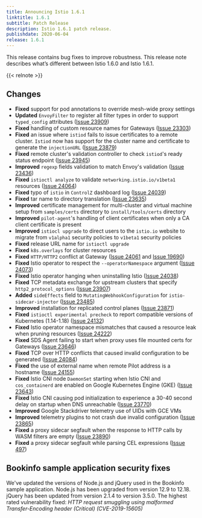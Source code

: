 ```yaml
---
title: Announcing Istio 1.6.1
linktitle: 1.6.1
subtitle: Patch Release
description: Istio 1.6.1 patch release.
publishdate: 2020-06-04
release: 1.6.1
---
```


This release contains bug fixes to improve robustness. This release note describes
what’s different between Istio 1.6.0 and Istio 1.6.1.

{{< relnote >}}

## Changes

- **Fixed** support for pod annotations to override mesh-wide proxy settings
- **Updated** `EnvoyFilter` to register all filter types in order to support `typed_config` attributes ([Issue 23909](https://github.com/istio/istio/issues/23909))
- **Fixed** handling of custom resource names for Gateways ([Issue 23303](https://github.com/istio/istio/issues/23303))
- **Fixed** an issue where `istiod` fails to issue certificates to a remote cluster. `Istiod` now has support for the cluster name and certificate to generate the `injectionURL` ([Issue 23879](https://github.com/istio/istio/issues/23879))
- **Fixed** remote cluster's validation controller to check `istiod`'s ready status endpoint ([Issue 23945](https://github.com/istio/istio/issues/23945))
- **Improved** `regexp` fields validation to match Envoy's validation ([Issue 23436](https://github.com/istio/istio/issues/23436))
- **Fixed** `istioctl analyze` to validate `networking.istio.io/v1beta1` resources ([Issue 24064](https://github.com/istio/istio/issues/24064))
- **Fixed** typo of `istio` in `ControlZ` dashboard log ([Issue 24039](https://github.com/istio/istio/issues/24039))
- **Fixed** tar name to directory translation ([Issue 23635](https://github.com/istio/istio/issues/23635))
- **Improved** certificate management for multi-cluster and virtual machine setup from `samples/certs` directory to `install/tools/certs` directory
- **Improved** `pilot-agent`'s handling of client certificates when only a CA client certificate is present
- **Improved** `istiocl upgrade` to direct users to the `istio.io` website to migrate from `v1alpha1` security policies to `v1beta1` security policies
- **Fixed** release URL name for `istioctl upgrade`
- **Fixed** `k8s.overlays` for cluster resources
- **Fixed** `HTTP/HTTP2` conflict at Gateway ([Issue 24061](https://github.com/istio/istio/issues/24061) and [Issue 19690](https://github.com/istio/istio/issues/19690))
- **Fixed** Istio operator to respect the `--operatorNamespace` argument ([Issue 24073](https://github.com/istio/istio/issues/24073))
- **Fixed** Istio operator hanging when uninstalling Istio ([Issue 24038](https://github.com/istio/istio/issues/24038))
- **Fixed** TCP metadata exchange for upstream clusters that specify `http2_protocol_options` ([Issue 23907](https://github.com/istio/istio/issues/23907))
- **Added** `sideEffects` field to `MutatingWebhookConfiguration` for `istio-sidecar-injector` ([Issue 23485](https://github.com/istio/istio/issues/23485))
- **Improved** installation for replicated control planes ([Issue 23871](https://github.com/istio/istio/issues/23871))
- **Fixed** `istioctl experimental precheck` to report compatible versions of Kubernetes (1.14-1.18) ([Issue 24132](https://github.com/istio/istio/issues/24132))
- **Fixed** Istio operator namespace mismatches that caused a resource leak when pruning resources ([Issue 24222](https://github.com/istio/istio/issues/24222))
- **Fixed** SDS Agent failing to start when proxy uses file mounted certs for Gateways ([Issue 23646](https://github.com/istio/istio/issues/23646))
- **Fixed** TCP over HTTP conflicts that caused invalid configuration to be generated ([Issue 24084](https://github.com/istio/istio/issues/24084))
- **Fixed** the use of external name when remote Pilot address is a hostname ([Issue 24155](https://github.com/istio/istio/issues/24155))
- **Fixed** Istio CNI node `DaemonSet` starting when Istio CNI and `cos_containerd` are enabled on Google Kubernetes Engine (GKE) ([Issue 23643](https://github.com/istio/istio/issues/23643))
- **Fixed** Istio CNI causing pod initialization to experience a 30-40 second delay on startup when DNS unreachable ([Issue 23770](https://github.com/istio/istio/issues/23770))
- **Improved** Google Stackdriver telemetry use of UIDs with GCE VMs
- **Improved** telemetry plugins to not crash due invalid configuration ([Issue 23865](https://github.com/istio/istio/issues/23865))
- **Fixed** a proxy sidecar segfault when the response to HTTP calls by WASM filters are empty ([Issue 23890](https://github.com/istio/istio/issues/23890))
- **Fixed** a proxy sidecar segfault while parsing CEL expressions ([Issue 497](https://github.com/envoyproxy/envoy-wasm/issues/497))

## Bookinfo sample application security fixes

We've updated the versions of Node.js and jQuery used in the Bookinfo sample application. Node.js has been upgraded from
version 12.9 to 12.18. jQuery has been updated from version 2.1.4 to version 3.5.0. The highest rated vulnerability fixed:
*HTTP request smuggling using malformed Transfer-Encoding header (Critical) (CVE-2019-15605)*
